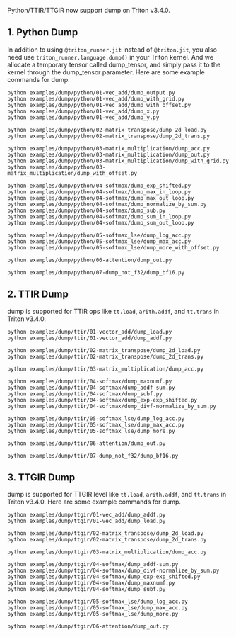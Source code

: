 Python/TTIR/TTGIR now support dump on Triton v3.4.0.

## 1. Python Dump

In addition to using `@triton_runner.jit` instead of `@triton.jit`, you also need use `triton_runner.language.dump()` in your Triton kernel. And we allocate a temporary tensor called dump_tensor, and simply pass it to the kernel through the dump_tensor parameter. Here are some example commands for dump.

```shell
python examples/dump/python/01-vec_add/dump_output.py
python examples/dump/python/01-vec_add/dump_with_grid.py
python examples/dump/python/01-vec_add/dump_with_offset.py
python examples/dump/python/01-vec_add/dump_x.py
python examples/dump/python/01-vec_add/dump_y.py

python examples/dump/python/02-matrix_transpose/dump_2d_load.py
python examples/dump/python/02-matrix_transpose/dump_2d_trans.py

python examples/dump/python/03-matrix_multiplication/dump_acc.py
python examples/dump/python/03-matrix_multiplication/dump_out.py
python examples/dump/python/03-matrix_multiplication/dump_with_grid.py
python examples/dump/python/03-matrix_multiplication/dump_with_offset.py

python examples/dump/python/04-softmax/dump_exp_shifted.py
python examples/dump/python/04-softmax/dump_max_in_loop.py
python examples/dump/python/04-softmax/dump_max_out_loop.py
python examples/dump/python/04-softmax/dump_normalize_by_sum.py
python examples/dump/python/04-softmax/dump_sub.py
python examples/dump/python/04-softmax/dump_sum_in_loop.py
python examples/dump/python/04-softmax/dump_sum_out_loop.py

python examples/dump/python/05-softmax_lse/dump_log_acc.py
python examples/dump/python/05-softmax_lse/dump_max_acc.py
python examples/dump/python/05-softmax_lse/dump_more_with_offset.py

python examples/dump/python/06-attention/dump_out.py

python examples/dump/python/07-dump_not_f32/dump_bf16.py
```

## 2. TTIR Dump

dump is supported for TTIR ops like `tt.load`, `arith.addf`, and `tt.trans` in Triton v3.4.0.

```shell
python examples/dump/ttir/01-vector_add/dump_load.py
python examples/dump/ttir/01-vector_add/dump_addf.py

python examples/dump/ttir/02-matrix_transpose/dump_2d_load.py
python examples/dump/ttir/02-matrix_transpose/dump_2d_trans.py

python examples/dump/ttir/03-matrix_multiplication/dump_acc.py

python examples/dump/ttir/04-softmax/dump_maxnumf.py
python examples/dump/ttir/04-softmax/dump_addf-sum.py
python examples/dump/ttir/04-softmax/dump_subf.py
python examples/dump/ttir/04-softmax/dump_exp-exp_shifted.py
python examples/dump/ttir/04-softmax/dump_divf-normalize_by_sum.py

python examples/dump/ttir/05-softmax_lse/dump_log_acc.py
python examples/dump/ttir/05-softmax_lse/dump_max_acc.py
python examples/dump/ttir/05-softmax_lse/dump_more.py

python examples/dump/ttir/06-attention/dump_out.py

python examples/dump/ttir/07-dump_not_f32/dump_bf16.py
```

## 3. TTGIR Dump

dump is supported for TTGIR level like `tt.load`, `arith.addf`, and `tt.trans` in Triton v3.4.0. Here are some example commands for dump.

```shell
python examples/dump/ttgir/01-vec_add/dump_addf.py
python examples/dump/ttgir/01-vec_add/dump_load.py

python examples/dump/ttgir/02-matrix_transpose/dump_2d_load.py
python examples/dump/ttgir/02-matrix_transpose/dump_2d_trans.py

python examples/dump/ttgir/03-matrix_multiplication/dump_acc.py

python examples/dump/ttgir/04-softmax/dump_addf-sum.py
python examples/dump/ttgir/04-softmax/dump_divf-normalize_by_sum.py
python examples/dump/ttgir/04-softmax/dump_exp-exp_shifted.py
python examples/dump/ttgir/04-softmax/dump_maxnumf.py
python examples/dump/ttgir/04-softmax/dump_subf.py

python examples/dump/ttgir/05-softmax_lse/dump_log_acc.py
python examples/dump/ttgir/05-softmax_lse/dump_max_acc.py
python examples/dump/ttgir/05-softmax_lse/dump_more.py

python examples/dump/ttgir/06-attention/dump_out.py
```
